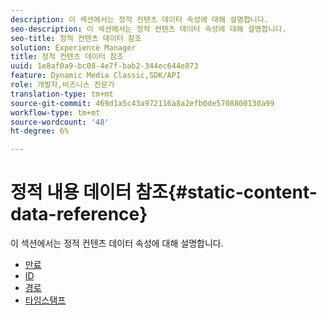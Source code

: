 ```yaml
---
description: 이 섹션에서는 정적 컨텐츠 데이터 속성에 대해 설명합니다.
seo-description: 이 섹션에서는 정적 컨텐츠 데이터 속성에 대해 설명합니다.
seo-title: 정적 컨텐츠 데이터 참조
solution: Experience Manager
title: 정적 컨텐츠 데이터 참조
uuid: 1e8af0a9-bc08-4e7f-bab2-344ec644e873
feature: Dynamic Media Classic,SDK/API
role: 개발자,비즈니스 전문가
translation-type: tm+mt
source-git-commit: 469d1a5c43a972116a8a2efb0de5708800130a99
workflow-type: tm+mt
source-wordcount: '48'
ht-degree: 6%

---
```



# 정적 내용 데이터 참조{#static-content-data-reference}

이 섹션에서는 정적 컨텐츠 데이터 속성에 대해 설명합니다.

* [만료](r-expiration-static.md)
* [ID](r-id-static.md)
* [경로](r-path-static.md)
* [타임스탬프](r-timestamp-static.md)
